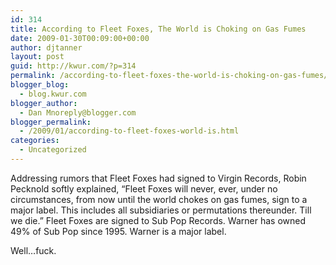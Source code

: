 ```yaml
---
id: 314
title: According to Fleet Foxes, The World is Choking on Gas Fumes
date: 2009-01-30T00:09:00+00:00
author: djtanner
layout: post
guid: http://kwur.com/?p=314
permalink: /according-to-fleet-foxes-the-world-is-choking-on-gas-fumes/
blogger_blog:
  - blog.kwur.com
blogger_author:
  - Dan Mnoreply@blogger.com
blogger_permalink:
  - /2009/01/according-to-fleet-foxes-world-is.html
categories:
  - Uncategorized
---
```

<div class="pf-content">
  <p>
    Addressing rumors that Fleet Foxes had signed to Virgin Records, Robin Pecknold softly explained, &#8220;Fleet Foxes will never, ever, under no circumstances, from now until the world chokes on gas fumes, sign to a major label. This includes all subsidiaries or permutations thereunder. Till we die.&#8221; Fleet Foxes are signed to Sub Pop Records. Warner has owned 49% of Sub Pop since 1995. Warner is a major label.
  </p>
  
  <p>
    Well&#8230;fuck.
  </p>
</div>